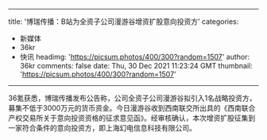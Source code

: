 
---
title: '博瑞传播：B站为全资子公司漫游谷增资扩股意向投资方'
categories: 
 - 新媒体
 - 36kr
 - 快讯
headimg: 'https://picsum.photos/400/300?random=1507'
author: 36kr
comments: false
date: Thu, 30 Dec 2021 11:23:24 GMT
thumbnail: 'https://picsum.photos/400/300?random=1507'
---

<div>   
36氪获悉，博瑞传播发布公告称，公司全资子公司漫游谷拟引入1名战略投资方，募集不低于3000万元的货币资金。今日漫游谷收到西南联交所出具的《西南联合产权交易所关于意向投资资格的征求意见函》。经审核确认，本次增资扩股征集到一家符合条件的意向投资方，即上海幻电信息科技有限公司。  
</div>
            